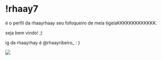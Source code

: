 # !rhaay7 


 é o perfil da rhaayrhaay seu fofoqueiro de meia tigelaKKKKKKKKKKKKK.


 seja bem vindo!   ;)


 ig da rhaayrhay é @rhaayribeiro_   : }


![](https://media1.tenor.com/m/ExlniIS7-qkAAAAC/minions-love.gif)
